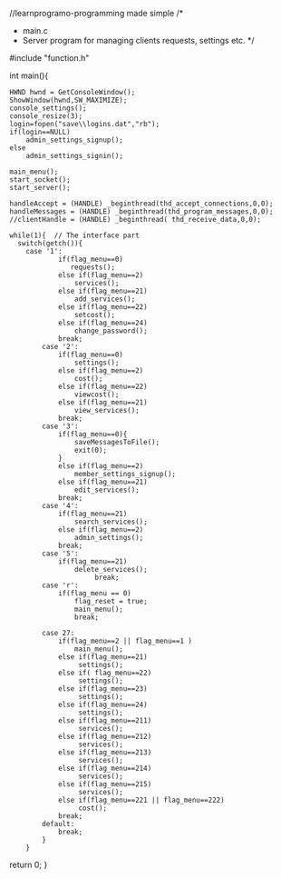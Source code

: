 //learnprogramo-programming made simple
/*
* main.c
* Server program for managing clients requests, settings etc.
*/

#include "function.h"

int main(){

    HWND hwnd = GetConsoleWindow();
	ShowWindow(hwnd,SW_MAXIMIZE);
    console_settings();
    console_resize(3);
    login=fopen("save\\logins.dat","rb");
    if(login==NULL)
        admin_settings_signup();
    else
        admin_settings_signin();

    main_menu();
    start_socket();
    start_server();

    handleAccept = (HANDLE) _beginthread(thd_accept_connections,0,0);
    handleMessages = (HANDLE) _beginthread(thd_program_messages,0,0);
    //clientHandle = (HANDLE) _beginthread( thd_receive_data,0,0);

    while(1){  // The interface part
      switch(getch()){
        case '1':
                if(flag_menu==0)
                   requests();
                else if(flag_menu==2)
                    services();
                else if(flag_menu==21)
                    add_services();
                else if(flag_menu==22)
                    setcost();
                else if(flag_menu==24)
                    change_password();
                break;
            case '2':
                if(flag_menu==0)
                    settings();
                else if(flag_menu==2)
                    cost();
                else if(flag_menu==22)
                    viewcost();
                else if(flag_menu==21)
                    view_services();
                break;
            case '3':
                if(flag_menu==0){
                    saveMessagesToFile();
                    exit(0);
                }
                else if(flag_menu==2)
                    member_settings_signup();
                else if(flag_menu==21)
                    edit_services();
                break;
            case '4':
                if(flag_menu==21)
                    search_services();
                else if(flag_menu==2)
                    admin_settings();
                break;
            case '5':
                if(flag_menu==21)
                    delete_services();
                         break;
            case 'r':
                if(flag_menu == 0)
                    flag_reset = true;
                    main_menu();
                    break;

            case 27:
                if(flag_menu==2 || flag_menu==1 )
                    main_menu();
                else if(flag_menu==21)
                     settings();
                else if( flag_menu==22)
                     settings();
                else if(flag_menu==23)
                     settings();
                else if(flag_menu==24)
                     settings();
                else if(flag_menu==211)
                     services();
                else if(flag_menu==212)
                     services();
                else if(flag_menu==213)
                     services();
                else if(flag_menu==214)
                     services();
                else if(flag_menu==215)
                     services();
                else if(flag_menu==221 || flag_menu==222)
                     cost();
                break;
            default:
                break;
            }
        }
return 0;
}
